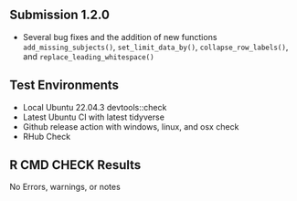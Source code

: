 ## Submission 1.2.0
* Several bug fixes and the addition of new functions `add_missing_subjects()`, `set_limit_data_by()`, `collapse_row_labels()`, and `replace_leading_whitespace()`

## Test Environments

* Local Ubuntu 22.04.3 devtools::check
* Latest Ubuntu CI with latest tidyverse
* Github release action with windows, linux, and osx check
* RHub Check

## R CMD CHECK Results
No Errors, warnings, or notes
